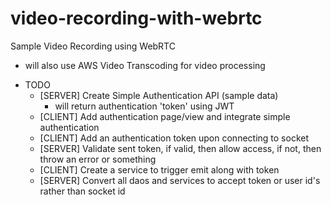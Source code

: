 # video-recording-with-webrtc
Sample Video Recording using WebRTC
 - will also use AWS Video Transcoding for video processing

* TODO 
  * [SERVER] Create Simple Authentication API (sample data)
    * will return authentication 'token' using JWT
  * [CLIENT] Add authentication page/view and integrate simple authentication
  * [CLIENT] Add an authentication token upon connecting to socket
  * [SERVER] Validate sent token, if valid, then allow access, if not, then throw an error or something
  * [CLIENT] Create a service to trigger emit along with token
  * [SERVER] Convert all daos and services to accept token or user id's rather than socket id
